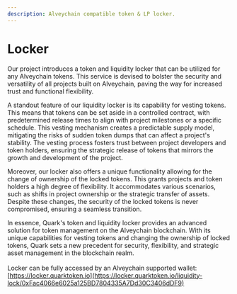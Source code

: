 ```yaml
---
description: Alveychain compatible token & LP locker.
---
```


# Locker

Our project introduces a token and liquidity locker that can be utilized for any Alveychain tokens. This service is devised to bolster the security and versatility of all projects built on Alveychain, paving the way for increased trust and functional flexibility.

A standout feature of our liquidity locker is its capability for vesting tokens. This means that tokens can be set aside in a controlled contract, with predetermined release times to align with project milestones or a specific schedule. This vesting mechanism creates a predictable supply model, mitigating the risks of sudden token dumps that can affect a project's stability. The vesting process fosters trust between project developers and token holders, ensuring the strategic release of tokens that mirrors the growth and development of the project.

Moreover, our locker also offers a unique functionality allowing for the change of ownership of the locked tokens. This grants projects and token holders a high degree of flexibility. It accommodates various scenarios, such as shifts in project ownership or the strategic transfer of assets. Despite these changes, the security of the locked tokens is never compromised, ensuring a seamless transition.

In essence, Quark's token and liquidity locker provides an advanced solution for token management on the Alveychain blockchain. With its unique capabilities for vesting tokens and changing the ownership of locked tokens, Quark sets a new precedent for security, flexibility, and strategic asset management in the blockchain realm.\
\
Locker can be fully accessed by an Alveychain supported wallet: [https://locker.quarktoken.io](https://locker.quarktoken.io/liquidity-lock/0xFac4066e6025a125BD7804335A7Dd30C3406dDF9)
